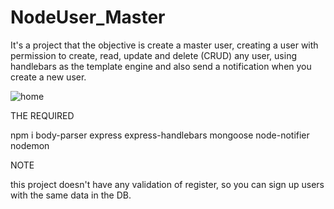 # NodeUser_Master
It's a project that the objective is create a master user, creating a user with permission to create, read, update and delete (CRUD) any user,
using handlebars as the template engine and also send a notification when you create a new user.

![home](https://user-images.githubusercontent.com/68077242/116945163-67de1900-ac4d-11eb-9db9-48e7fc066f4b.PNG)


  THE REQUIRED
 
npm i body-parser express express-handlebars mongoose node-notifier nodemon

  NOTE

this project doesn't have any validation of register, so you can sign up users with the same data in the DB.
